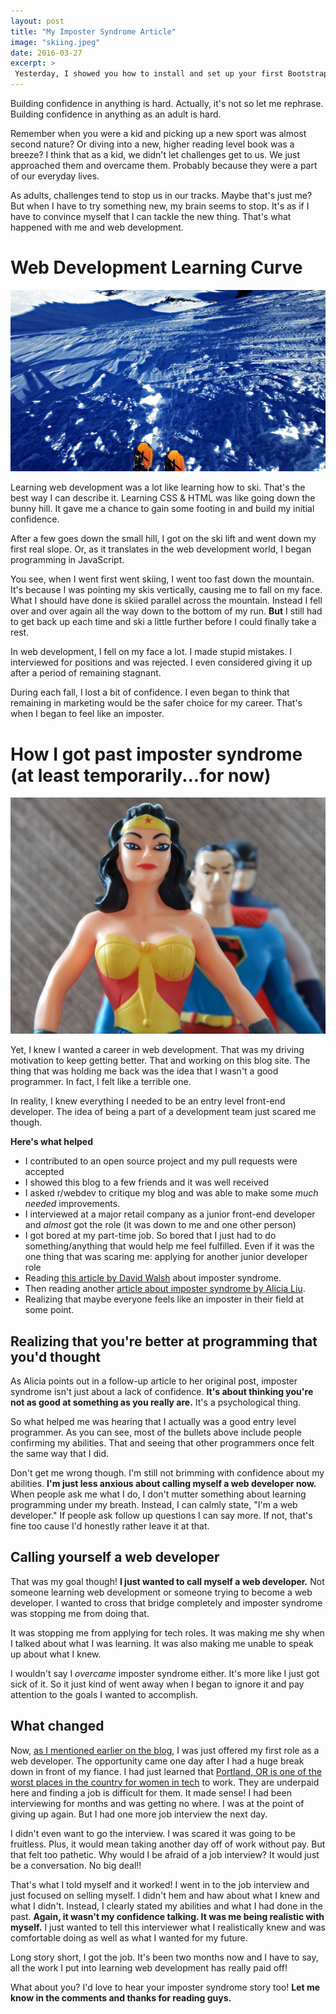 ```yaml
---
layout: post
title: "My Imposter Syndrome Article"
image: "skiing.jpeg"
date: 2016-03-27
excerpt: >
 Yesterday, I showed you how to install and set up your first Bootstrap project. So today, I am going to go over the benefits of using the framework and will go over a few elements that I found the most useful.
---
```


Building confidence in anything is hard. Actually, it's not so let me rephrase. Building confidence in anything as an adult is hard.

Remember when you were a kid and picking up a new sport was almost second nature? Or diving into a new, higher reading level book was a breeze? I think that as a kid, we didn't let challenges get to us. We just approached them and overcame them. Probably because they were a part of our everyday lives.

As adults, challenges tend to stop us in our tracks. Maybe that's just me? But when I have to try something new, my brain seems to stop. It's as if I have to convince myself that I can tackle the new thing. That's what happened with me and web development.


# Web Development Learning Curve

![web developing learning curve](/assets/skiing.jpeg)

Learning web development was a lot like learning how to ski. That's the best way I can describe it. Learning CSS & HTML was like going down the bunny hill. It gave me a chance to gain some footing in and build my initial confidence.

After a few goes down the small hill, I got on the ski lift and went down my first real slope. Or, as it translates in the web development world, I began programming in JavaScript.

You see, when I went first went skiing, I went too fast down the mountain. It's because I was pointing my skis vertically, causing me to fall on my face. What I should have done is skiied parallel across the mountain. Instead I fell over and over again all the way down to the bottom of my run. **But** I still had to get back up each time and ski a little further before I could finally take a rest.

In web development, I fell on my face a lot. I made stupid mistakes. I interviewed for positions and was rejected. I even considered giving it up after a period of remaining stagnant.

During each fall, I lost a bit of confidence. I even began to think that remaining in marketing would be the safer choice for my career. That's when I began to feel like an imposter.

# How I got past imposter syndrome (at least temporarily...for now)

![Overoming Imposter Syndrome in Web Development](/assets/wonder-woman.jpg)

Yet, I knew I wanted a career in web development. That was my driving motivation to keep getting better. That and working on this blog site. The thing that was holding me back was the idea that I wasn't a good programmer. In fact, I felt like a terrible one.

In reality, I knew everything I needed to be an entry level front-end developer. The idea of being a part of a development team just scared me though.

**Here's what helped**

- I contributed to an open source project and my pull requests were accepted
- I showed this blog to a few friends and it was well received
- I asked r/webdev to critique my blog and was able to make some *much needed* improvements.
- I interviewed at a major retail company as a junior front-end developer and *almost* got the role (it was down to me and one other person)
- I got bored at my part-time job. So bored that I just had to do something/anything that would help me feel fulfilled. Even if it was the one thing that was scaring me: applying for another junior developer role
- Reading [this article by David Walsh](https://davidwalsh.name/) about imposter syndrome.
- Then reading another [article about imposter syndrome by Alicia Liu](https://medium.com/@aliciatweet/overcoming-impostor-syndrome-bdae04e46ec5#.pv9l09mov).
- Realizing that maybe everyone feels like an imposter in their field at some point.

## Realizing that you're better at programming that you'd thought

As Alicia points out in a follow-up article to her original post, imposter syndrome isn't just about a lack of confidence. **It's about thinking you're not as good at something as you really are.** It's a psychological thing.

So what helped me was hearing that I actually was a good entry level programmer. As you can see, most of the bullets above include people confirming my abilities. That and seeing that other programmers once felt the same way that I did.

Don't get me wrong though. I'm still not brimming with confidence about my abilities. **I'm just less anxious about calling myself a web developer now.** When people ask me what I do, I don't mutter something about learning programming under my breath. Instead, I can calmly state, "I'm a web developer." If people ask follow up questions I can say more. If not, that's fine too cause I'd honestly rather leave it at that.  

## Calling yourself a web developer

That was my goal though! **I just wanted to call myself a web developer.** Not someone learning web development or someone trying to become a web developer. I wanted to cross that bridge completely and imposter syndrome was stopping me from doing that.

It was stopping me from applying for tech roles. It was making me shy when I talked about what I was learning. It was also making me unable to speak up about what I knew.

I wouldn't say I *overcame* imposter syndrome either. It's more like I just got sick of it. So it just kind of went away when I began to ignore it and pay attention to the goals I wanted to accomplish.

## What changed

Now, [as I mentioned earlier on the blog](http://localhost:4000/blog/bootstrapExample/), I was just offered my first role as a web developer. The opportunity came one day after I had a huge break down in front of my fiance. I had just learned that [Portland, OR is one of the worst places in the country for women in tech](http://www.wweek.com/2016/02/29/portland-is-literally-the-worst-place-in-the-us-for-women-in-tech/) to work. They are underpaid here and finding a job is difficult for them. It made sense! I had been interviewing for months and was getting no where. I was at the point of giving up again. But I had one more job interview the next day.

I didn't even want to go the interview. I was scared it was going to be fruitless. Plus, it would mean taking another day off of work without pay. But that felt too pathetic. Why would I be afraid of a job interview? It would just be a conversation. No big deal!!

That's what I told myself and it worked! I went in to the job interview and just focused on selling myself. I didn't hem and haw about what I knew and what I didn't. Instead, I clearly stated my abilities and what I had done in the past. **Again, it wasn't my confidence talking. It was me being realistic with myself.** I just wanted to tell this interviewer what I realistically knew and was comfortable doing as well as what I wanted for my future.

Long story short, I got the job. It's been two months now and I have to say, all the work I put into learning web development has really paid off!

What about you? I'd love to hear your imposter syndrome story too! **Let me know in the comments and thanks for reading guys.**
